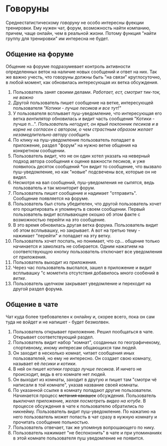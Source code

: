 # Говоруны
Среднестатистическому *говоруну* не особо интересны фуекции тренировки. Ему нужен чат, форум, возможность найти компанию, причем, чаще онлайн, чем в реальной жизни. Потому функция "найти группу для тренировки" им интересна не будет.

## Общение на форуме
Общение на форуме подразумевает контроль активности определенных веток на наличие новых сообщений и ответ на них. Так же важно учесть, что говоруны должны быть "на связи" круглосуточно, в любой момент, как обновилась интересующая их ветка обсуждения.
1. Пользователь занят своими делами. *Работает, ест, смотрит тик-ток, не важно*
2. Другой пользователь пишет сообщение на ветке, интересующей пользователя *"Котики - лучше песиков и все тут!"*
3. У пользователя всплывает пуш-уведомление, что интересующая его ветка *вентилятор* обновилась и видит часть сообщения "Котики - лучше п...". *Пользователь негодует, он ярый поклонник песиков и в корне не согласен с автором, о чем страстным образом желает незамедлительно автору сообщить*
4. По клику на пуш-уведомление пользователь попадает в приложение, раздел "форум" на нужно ветке общения на конкретном сообщении.
5. Пользователь видит, что не он один хотел указать на неверный подход автора сообщения к оценке важности песиков, и уже появилось десяток сообщений *он видит то сообщение, что вызвало пуш-уведомление, но как "новые" подсвечены все, которые он не видел. 
6. Несмотря на вал сообщений, пуш-уведомления не сыпятся, ведь пользователь и так мониторит форум.
7. Пользователь пишет сообщение и надимает "отправить". Сообщение появляется на форуме.
8. Пользователь был столь убедителен, что другой пользователь хочет его процитировать и упомянуть в своем сообщении. Первый пользователь видит всплывающее окошко об этом факте с возможностью перейти на это сообщение.
9. В это время обновилась другая ветка форума. Пользователь видит об этом всплывашку, но закрывает. А вот на третью тему - нажимает "перейти" и попадает на эту ветку. 
10. Пользователь хочет поспать, но понимает, что ср... общение только начинается и замолкать не собирается. Одним нажатием на соответствующую кнопку пользователь отключает все уведомления от приложения. 
11. Пользователь выходит из приложения.
12. Через час пользователь выспался, зашел в приложение и видит всплывашку "с мометнта отсутствия добавилось *много* сообений в *ветке*.
13. Пользователь щелчком закрывает уведомление и переходит на другой раздел форума.

## Общение в чате
Чат куда более требователен к онлайну и, скорее всего, пока он сам туда не войдет и не напишет - будет безмолвен.
1. Пользователь открывает приложение. Решил пообщаться в чате. Открывает соответствующий раздел.
2. Пользователь видит набор "комнат", созданных по географичекому, спортивному, иному интересам общающихся там людей.
3. Он заходит в несколько комнат, читает сообщения иных пользователей, но ему не интересно. Он создает свою комнату, называет её *песики и котики*.
4. В ней он пишет *котики гораздо лучше песиков*. И ничего не происходит, ведь в его комнате нет людей. 
5. Он выходит из комнаты, заходит в другую и пишет там "смотри чё написали в *той* комнате", указав название своей комнаты.
6. По указанной ссылке в комнату попадают другие пользователи. Начинается процесс ~~метания какашек~~ обсуждения. Пользователь выключил приложение, *желая посмотреть видео на ютубе*. В процессе обсуждения в чате к пользователю обратились по никнейму. Пользователь видит пуш-уведомление. По нажатию на него пользователь может попасть в чат сразу в нужную комнату и прочитать сообщение польностью.
7. Пользователь отвечает, так же упомянув вопрошающего по нику. 
8. Пользователь нажимает "не беспоконить" в чате и при упоминаниях в этой комнате пользователя пуш уведомление не появится.